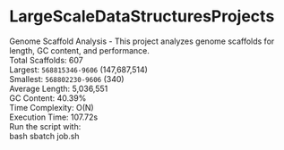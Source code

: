 # LargeScaleDataStructuresProjects
Genome Scaffold Analysis - This project analyzes genome scaffolds for length, GC content, and performance.  
Total Scaffolds: 607  
Largest: `568815346-9606` (147,687,514)  
Smallest: `568802230-9606` (340)  
Average Length: 5,036,551  
GC Content: 40.39%  
Time Complexity: O(N)  
Execution Time: 107.72s  
Run the script with:  
bash
sbatch job.sh
